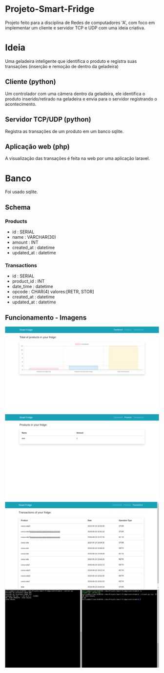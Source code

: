 # Projeto-Smart-Fridge

Projeto feito para a disciplina de Redes de computadores 'A', com foco
em implementar um cliente e servidor TCP e UDP com uma ideia criativa.

# Ideia
Uma geladeira inteligente que identifica o produto e registra suas
transações (inserção e remoção de dentro da geladeira)

## Cliente (python)
Um controlador com uma câmera dentro da geladeira, ele identifica o
produto inserido/retirado na geladeira e envia para o servidor
registrando o acontecimento.

## Servidor TCP/UDP (python)
Registra as transações de um produto em um banco sqlite.

## Aplicação web (php)
A visualização das transações é feita na web por uma aplicação
laravel.

# Banco
Foi usado sqlite.

## Schema
### Products
 - id         : SERIAL
 - name       : VARCHAR(30)
 - amount     : INT
 - created_at : datetime
 - updated_at : datetime

### Transactions
 - id         : SERIAL
 - product_id : INT
 - date_time  : datetime
 - opcode     : CHAR(4) valores:[RETR, STOR]
 - created_at : datetime
 - updated_at : datetime


## Funcionamento - Imagens
![dashboard](https://github.com/williamtrindade/Projeto-Smart-Fridge/blob/master/laravel-webapp/img/Screenshot_2019-09-19_23-12-19.png?raw=true)
![products](https://github.com/williamtrindade/Projeto-Smart-Fridge/blob/master/laravel-webapp/img/Screenshot_2019-09-19_23-12-49.png?raw=true)
![transactions](https://github.com/williamtrindade/Projeto-Smart-Fridge/blob/master/laravel-webapp/img/Screenshot_2019-09-19_23-13-00.png?raw=true)
![tcp_udp_client_and_server_storing](https://github.com/williamtrindade/Projeto-Smart-Fridge/blob/master/laravel-webapp/img/Screenshot_2019-09-19_23-15-03.png?raw=true)
